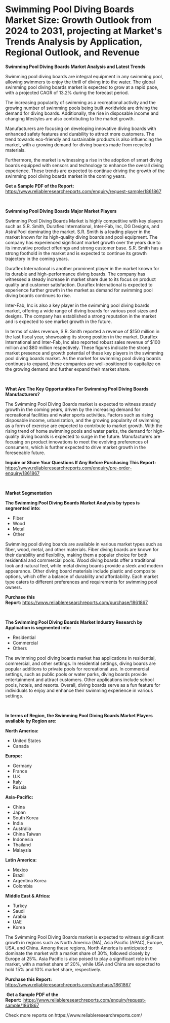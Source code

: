 <p><h1>Swimming Pool Diving Boards Market Size: Growth Outlook from 2024 to 2031, projecting at Market's Trends Analysis by Application, Regional Outlook, and Revenue</h1></p><p><strong>Swimming Pool Diving Boards Market Analysis and Latest Trends</strong></p>
<p><p>Swimming pool diving boards are integral equipment in any swimming pool, allowing swimmers to enjoy the thrill of diving into the water. The global swimming pool diving boards market is expected to grow at a rapid pace, with a projected CAGR of 13.2% during the forecast period. </p><p>The increasing popularity of swimming as a recreational activity and the growing number of swimming pools being built worldwide are driving the demand for diving boards. Additionally, the rise in disposable income and changing lifestyles are also contributing to the market growth.</p><p>Manufacturers are focusing on developing innovative diving boards with enhanced safety features and durability to attract more customers. The trend towards eco-friendly and sustainable products is also influencing the market, with a growing demand for diving boards made from recycled materials.</p><p>Furthermore, the market is witnessing a rise in the adoption of smart diving boards equipped with sensors and technology to enhance the overall diving experience. These trends are expected to continue driving the growth of the swimming pool diving boards market in the coming years.</p></p>
<p><strong>Get a Sample PDF of the Report:&nbsp;</strong> <a href="https://www.reliableresearchreports.com/enquiry/request-sample/1861867">https://www.reliableresearchreports.com/enquiry/request-sample/1861867</a></p>
<p>&nbsp;</p>
<p><strong>Swimming Pool Diving Boards Major Market Players</strong></p>
<p><p>Swimming Pool Diving Boards Market is highly competitive with key players such as S.R. Smith, Duraflex International, Inter-Fab, Inc, DG Designs, and AstralPool dominating the market. S.R. Smith is a leading player in the market known for its high-quality diving boards and pool equipment. The company has experienced significant market growth over the years due to its innovative product offerings and strong customer base. S.R. Smith has a strong foothold in the market and is expected to continue its growth trajectory in the coming years.</p><p>Duraflex International is another prominent player in the market known for its durable and high-performance diving boards. The company has witnessed a steady increase in market share due to its focus on product quality and customer satisfaction. Duraflex International is expected to experience further growth in the market as demand for swimming pool diving boards continues to rise.</p><p>Inter-Fab, Inc is also a key player in the swimming pool diving boards market, offering a wide range of diving boards for various pool sizes and designs. The company has established a strong reputation in the market and is expected to see market growth in the future.</p><p>In terms of sales revenue, S.R. Smith reported a revenue of $150 million in the last fiscal year, showcasing its strong position in the market. Duraflex International and Inter-Fab, Inc also reported robust sales revenue of $100 million and $80 million respectively. These figures indicate the strong market presence and growth potential of these key players in the swimming pool diving boards market. As the market for swimming pool diving boards continues to expand, these companies are well-positioned to capitalize on the growing demand and further expand their market share.</p></p>
<p>&nbsp;</p>
<p><strong>What Are The Key Opportunities For Swimming Pool Diving Boards Manufacturers?</strong></p>
<p><p>The Swimming Pool Diving Boards market is expected to witness steady growth in the coming years, driven by the increasing demand for recreational facilities and water sports activities. Factors such as rising disposable income, urbanization, and the growing popularity of swimming as a form of exercise are expected to contribute to market growth. With the rising trend of home swimming pools and water parks, the demand for high-quality diving boards is expected to surge in the future. Manufacturers are focusing on product innovations to meet the evolving preferences of consumers, which is further expected to drive market growth in the foreseeable future.</p></p>
<p><strong>Inquire or Share Your Questions If Any Before Purchasing This Report:</strong> <a href="https://www.reliableresearchreports.com/enquiry/pre-order-enquiry/1861867">https://www.reliableresearchreports.com/enquiry/pre-order-enquiry/1861867</a></p>
<p>&nbsp;</p>
<p><strong>Market Segmentation</strong></p>
<p><strong>The Swimming Pool Diving Boards Market Analysis by types is segmented into:</strong></p>
<p><ul><li>Fiber</li><li>Wood</li><li>Metal</li><li>Other</li></ul></p>
<p><p>Swimming pool diving boards are available in various market types such as fiber, wood, metal, and other materials. Fiber diving boards are known for their durability and flexibility, making them a popular choice for both residential and commercial pools. Wood diving boards offer a traditional look and natural feel, while metal diving boards provide a sleek and modern appearance. Other diving board materials include plastic and composite options, which offer a balance of durability and affordability. Each market type caters to different preferences and requirements for swimming pool owners.</p></p>
<p><strong>Purchase this Report:&nbsp;</strong><a href="https://www.reliableresearchreports.com/purchase/1861867">https://www.reliableresearchreports.com/purchase/1861867</a></p>
<p>&nbsp;</p>
<p><strong>The Swimming Pool Diving Boards Market Industry Research by Application is segmented into:</strong></p>
<p><ul><li>Residential</li><li>Commercial</li><li>Others</li></ul></p>
<p><p>The swimming pool diving boards market has applications in residential, commercial, and other settings. In residential settings, diving boards are popular additions to private pools for recreational use. In commercial settings, such as public pools or water parks, diving boards provide entertainment and attract customers. Other applications include school pools, hotels, and resorts. Overall, diving boards serve as a fun feature for individuals to enjoy and enhance their swimming experience in various settings.</p></p>
<p>&nbsp;</p>
<p><strong>In terms of Region, the Swimming Pool Diving Boards Market Players available by Region are:</strong></p>
<p>
    <p> <strong> North America: </strong>
        <ul>
            <li>United States</li>
            <li>Canada</li>
        </ul>
        </p> 
    <p> <strong> Europe: </strong>
        <ul>
            <li>Germany</li>
            <li>France</li>
            <li>U.K.</li>
            <li>Italy</li>
            <li>Russia</li>
        </ul>
        </p> 
    <p> <strong> Asia-Pacific: </strong>
        <ul>
            <li>China</li>
            <li>Japan</li>
            <li>South Korea</li>
            <li>India</li>
            <li>Australia</li>
            <li>China Taiwan</li>
            <li>Indonesia</li>
            <li>Thailand</li>
            <li>Malaysia</li>
        </ul>
        </p> 
    <p> <strong> Latin America: </strong>
        <ul>
            <li>Mexico</li>
            <li>Brazil</li>
            <li>Argentina Korea</li>
            <li>Colombia</li>
        </ul>
        </p> 
    <p> <strong> Middle East & Africa: </strong>
        <ul>
            <li>Turkey</li>
            <li>Saudi</li>
            <li>Arabia</li>
            <li>UAE</li>
            <li>Korea</li>
        </ul>
    </p>
    </p>
<p><p>The Swimming Pool Diving Boards market is expected to witness significant growth in regions such as North America (NA), Asia Pacific (APAC), Europe, USA, and China. Among these regions, North America is anticipated to dominate the market with a market share of 30%, followed closely by Europe at 25%. Asia Pacific is also poised to play a significant role in the market, with a market share of 20%, while USA and China are expected to hold 15% and 10% market share, respectively.</p></p>
<p><strong>Purchase this Report: </strong><a href="https://www.reliableresearchreports.com/purchase/1861867">https://www.reliableresearchreports.com/purchase/1861867</a></p>
<p>&nbsp;<strong>Get a Sample PDF of the Report:&nbsp;&nbsp;</strong><a href="https://www.reliableresearchreports.com/enquiry/request-sample/1861867">https://www.reliableresearchreports.com/enquiry/request-sample/1861867</a></p>
<p><strong></strong></p>
<p>Check more reports on https://www.reliableresearchreports.com/</p>